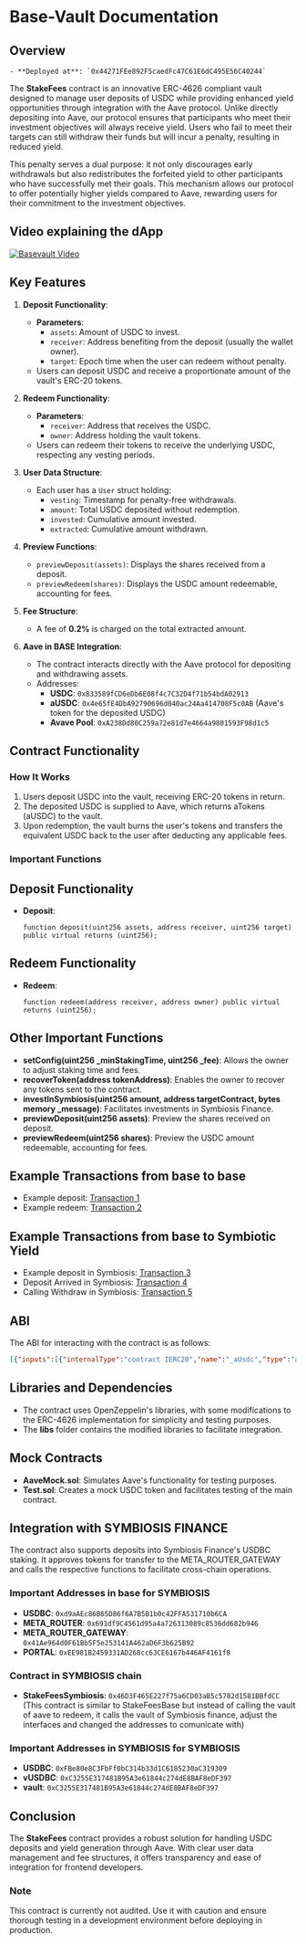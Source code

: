 # Base-Vault Documentation

## Overview
    - **Deployed at**: `0x44271FEe892F5caedFc47C61E6dC495E56C40244`

The **StakeFees** contract is an innovative ERC-4626 compliant vault designed to manage user deposits of USDC while providing enhanced yield opportunities through integration with the Aave protocol. Unlike directly depositing into Aave, our protocol ensures that participants who meet their investment objectives will always receive yield. Users who fail to meet their targets can still withdraw their funds but will incur a penalty, resulting in reduced yield.

This penalty serves a dual purpose: it not only discourages early withdrawals but also redistributes the forfeited yield to other participants who have successfully met their goals. This mechanism allows our protocol to offer potentially higher yields compared to Aave, rewarding users for their commitment to the investment objectives.

## Video explaining the dApp

[![Basevault Video](https://img.youtube.com/vi/AuoA3E2hrjQ/0.jpg)](https://www.youtube.com/watch?v=AuoA3E2hrjQ)

## Key Features

1. **Deposit Functionality**:
   - **Parameters**:
     - `assets`: Amount of USDC to invest.
     - `receiver`: Address benefiting from the deposit (usually the wallet owner).
     - `target`: Epoch time when the user can redeem without penalty.
   - Users can deposit USDC and receive a proportionate amount of the vault's ERC-20 tokens.

2. **Redeem Functionality**:
   - **Parameters**:
     - `receiver`: Address that receives the USDC.
     - `owner`: Address holding the vault tokens.
   - Users can redeem their tokens to receive the underlying USDC, respecting any vesting periods.

3. **User Data Structure**:
   - Each user has a `User` struct holding:
     - `vesting`: Timestamp for penalty-free withdrawals.
     - `amount`: Total USDC deposited without redemption.
     - `invested`: Cumulative amount invested.
     - `extracted`: Cumulative amount withdrawn.

4. **Preview Functions**:
   - `previewDeposit(assets)`: Displays the shares received from a deposit.
   - `previewRedeem(shares)`: Displays the USDC amount redeemable, accounting for fees.

5. **Fee Structure**:
   - A fee of **0.2%** is charged on the total extracted amount.

6. **Aave in BASE Integration**:
   - The contract interacts directly with the Aave protocol for depositing and withdrawing assets.
   - Addresses:
     - **USDC**: `0x833589fCD6eDb6E08f4c7C32D4f71b54bdA02913`
     - **aUSDC**: `0x4e65fE4DbA92790696d040ac24Aa414708F5c0AB` (Aave's token for the deposited USDC)
     - **Avave Pool**: `0xA238Dd80C259a72e81d7e4664a9801593F98d1c5`

## Contract Functionality

### How It Works

1. Users deposit USDC into the vault, receiving ERC-20 tokens in return.
2. The deposited USDC is supplied to Aave, which returns aTokens (aUSDC) to the vault.
3. Upon redemption, the vault burns the user's tokens and transfers the equivalent USDC back to the user after deducting any applicable fees.

### Important Functions

## Deposit Functionality

- **Deposit**: 
  ```solidity
  function deposit(uint256 assets, address receiver, uint256 target) public virtual returns (uint256);

## Redeem Functionality

- **Redeem**:
  ```solidity
  function redeem(address receiver, address owner) public virtual returns (uint256);

## Other Important Functions

- **setConfig(uint256 _minStakingTime, uint256 _fee)**: Allows the owner to adjust staking time and fees.
- **recoverToken(address tokenAddress)**: Enables the owner to recover any tokens sent to the contract.
- **investInSymbiosis(uint256 amount, address targetContract, bytes memory _message)**: Facilitates investments in Symbiosis Finance.
- **previewDeposit(uint256 assets)**: Preview the shares received on deposit.
- **previewRedeem(uint256 shares)**: Preview the USDC amount redeemable, accounting for fees.

## Example Transactions from base to base
- Example deposit: [Transaction 1](https://basescan.org/tx/0x8e299df9023f26cc850c7684a5ddd35c69db8444bbab53ee2c3634c2995bd2ad)
- Example redeem: [Transaction 2](https://basescan.org/tx/0x4718c22691515d11b012a4974fdca1e78c8343a462b36c3e2c6fca7938e5c4d9)

## Example Transactions from base to Symbiotic Yield
- Example deposit in Symbiosis: [Transaction 3](https://basescan.org/tx/0x3d8d1a5d0170b351eeda3cd5a69f5c95e7de6d75933f0563b732fa1c89291190)
- Deposit Arrived in Symbiosis: [Transaction 4](https://symbiosis.calderaexplorer.xyz/tx/0x6299a8eaf3fe93f98469c43687fddb26e3fa3081f3e853d1b6f02a9d65d31734)
- Calling Withdraw in Symbiosis: [Transaction 5](https://symbiosis.calderaexplorer.xyz/tx/0x0e78621373f2e08f8f7bae4cb5214d65c14b406f94bf5830326926c6b632d81f)

## ABI

The ABI for interacting with the contract is as follows:
```json
[{"inputs":[{"internalType":"contract IERC20","name":"_aUsdc","type":"address"},{"internalType":"address","name":"_pool","type":"address"},{"internalType":"address","name":"_usdc","type":"address"}],"stateMutability":"nonpayable","type":"constructor"}, ...]
```


## Libraries and Dependencies

- The contract uses OpenZeppelin's libraries, with some modifications to the ERC-4626 implementation for simplicity and testing purposes.
- The **libs** folder contains the modified libraries to facilitate integration.

## Mock Contracts

- **AaveMock.sol**: Simulates Aave's functionality for testing purposes.
- **Test.sol**: Creates a mock USDC token and facilitates testing of the main contract.

## Integration with SYMBIOSIS FINANCE

The contract also supports deposits into Symbiosis Finance's USDBC staking. It approves tokens for transfer to the META_ROUTER_GATEWAY and calls the respective functions to facilitate cross-chain operations.

### Important Addresses in base for SYMBIOSIS
- **USDBC**: `0xd9aAEc86B65D86f6A7B5B1b0c42FFA531710b6CA`
- **META_ROUTER**: `0x691df9C4561d95a4a726313089c8536dd682b946`
- **META_ROUTER_GATEWAY**: `0x41Ae964d0F61Bb5F5e253141A462aD6F3b625B92`
- **PORTAL**: `0xEE981B2459331AD268cc63CE6167b446AF4161f8`

### Contract in SYMBIOSIS chain
- **StakeFeesSymbiosis**: `0x46D3F465E227f75a6CD03aB5c5782d1581BBfdCC`
(This contract is similar to StakeFeesBase but instead of calling the vault of aave to redeem, it calls the vault of Symbiosis finance, adjust the interfaces and changed the addresses to comunicate with)

### Important Addresses in SYMBIOSIS for SYMBIOSIS
- **USDBC**: `0xFBe80e8C3FbFf0bC314b33d1C6185230aC319309`
- **vUSDBC**: `0xC3255E317481B95A3e61844c274dE8BAF8eDF397`
- **vault**: `0xC3255E317481B95A3e61844c274dE8BAF8eDF397`


## Conclusion

The **StakeFees** contract provides a robust solution for handling USDC deposits and yield generation through Aave. With clear user data management and fee structures, it offers transparency and ease of integration for frontend developers. 

### Note
This contract is currently not audited. Use it with caution and ensure thorough testing in a development environment before deploying in production.